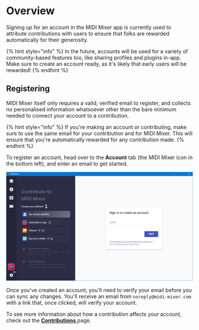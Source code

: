 # Overview

Signing up for an account in the MIDI Mixer app is currently used to attribute contributions with users to ensure that folks are rewarded automatically for their generosity.

{% hint style="info" %}
In the future, accounts will be used for a variety of community-based features too, like sharing profiles and plugins in-app. Make sure to create an account ready, as it's likely that early users will be rewarded!
{% endhint %}

## Registering

MIDI Mixer itself only requires a valid, verified email to register, and collects no personalised information whatsoever other than the bare minimum needed to connect your account to a contribution.

{% hint style="info" %}
If you're making an account or contributing, make sure to use the same email for your contribution and for MIDI Mixer. This will ensure that you're automatically rewarded for any contribution made.
{% endhint %}

To register an account, head over to the **Account** tab \(the MIDI Mixer icon in the bottom left\), and enter an email to get started.

![The &quot;Account&quot; page in MIDI Mixer&apos;s UI](../.gitbook/assets/image%20%2819%29.png)

Once you've created an account, you'll need to verify your email before you can sync any changes. You'll receive an email from `noreply@midi-mixer.com` with a link that, once clicked, will verify your account.

To see more information about how a contribution affects your account, check out the [**Contributions** ](contribution.md)page.

